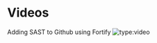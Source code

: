 # Videos
Adding SAST to Github using Fortify
![type:video](https://www.youtube.com/embed/e_bCa77vCNw)